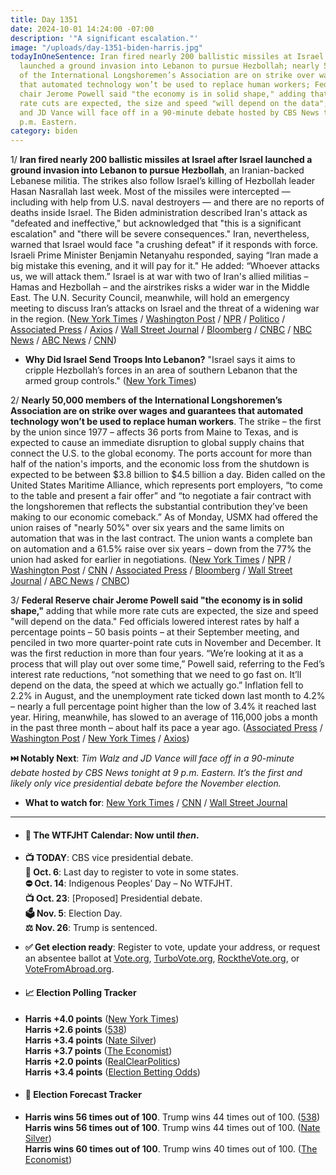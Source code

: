 ```yaml
---
title: Day 1351
date: 2024-10-01 14:24:00 -07:00
description: '"A significant escalation."'
image: "/uploads/day-1351-biden-harris.jpg"
todayInOneSentence: Iran fired nearly 200 ballistic missiles at Israel after Israel
  launched a ground invasion into Lebanon to pursue Hezbollah; nearly 50,000 members
  of the International Longshoremen’s Association are on strike over wages and guarantees
  that automated technology won’t be used to replace human workers; Federal Reserve
  chair Jerome Powell said "the economy is in solid shape," adding that while more
  rate cuts are expected, the size and speed "will depend on the data"; and Tim Walz
  and JD Vance will face off in a 90-minute debate hosted by CBS News tonight at 9
  p.m. Eastern.
category: biden
---
```


1/ **Iran fired nearly 200 ballistic missiles at Israel after Israel launched a ground invasion into Lebanon to pursue Hezbollah**, an Iranian-backed Lebanese militia. The strikes also follow Israel’s killing of Hezbollah leader Hasan Nasrallah last week. Most of the missiles were intercepted — including with help from U.S. naval destroyers — and there are no reports of deaths inside Israel. The Biden administration described Iran's attack as "defeated and ineffective," but acknowledged that "this is a significant escalation" and "there will be severe consequences." Iran, nevertheless, warned that Israel would face "a crushing defeat" if it responds with force. Israeli Prime Minister Benjamin Netanyahu responded, saying “Iran made a big mistake this evening, and it will pay for it." He added: “Whoever attacks us, we will attack them.” Israel is at war with two of Iran's allied militias – Hamas and Hezbollah – and the airstrikes risks a wider war in the Middle East. The U.N. Security Council, meanwhile, will hold an emergency meeting to discuss Iran’s attacks on Israel and the threat of a widening war in the region. ([New York Times](https://www.nytimes.com/live/2024/10/01/world/israel-lebanon-hezbollah) / [Washington Post](https://www.washingtonpost.com/world/2024/10/01/israel-lebanon-hezbollah-hamas-war-news-gaza/) / [NPR](https://www.npr.org/2024/10/01/g-s1-25707/iran-israel-hezbollah-lebanon-attack) / [Politico](https://www.politico.eu/article/israel-hezbollah-war-retaliation-iran-missile-attack-air-defenses-united-states/) / [Associated Press](https://apnews.com/live/israel-lebanon-ground-operation-updates) / [Axios](https://www.axios.com/2024/10/01/iran-missile-attack-israel) / [Wall Street Journal](https://www.wsj.com/livecoverage/israel-iran-hezbollah-conflict) / [Bloomberg](https://www.bloomberg.com/news/articles/2024-10-01/israel-says-iran-has-launched-missiles-in-direct-attack) / [CNBC](https://www.cnbc.com/2024/10/01/iran-readying-imminent-ballistic-missile-attack-against-israel-us-official-tells-nbc-news.html) / [NBC News](https://www.nbcnews.com/news/world/live-blog/israel-hezbollah-live-updates-idf-ground-operation-lebanon-rcna173389) / [ABC News](https://abcnews.go.com/US/live-updates/israel-gaza-lebanon-updates-idf-confirms-new-attacks/) / [CNN](https://www.cnn.com/world/live-news/israel-lebanon-war-hezbollah-10-1-24-intl-hnk/index.html))

* **Why Did Israel Send Troops Into Lebanon?** "Israel says it aims to cripple Hezbollah’s forces in an area of southern Lebanon that the armed group controls." ([New York Times](https://www.nytimes.com/2024/10/01/world/middleeast/why-israel-lebanon-invasion.html))

2/ **Nearly 50,000 members of the International Longshoremen’s Association are on strike over wages and guarantees that automated technology won’t be used to replace human workers**. The strike – the first by the union since 1977 – affects 36 ports from Maine to Texas, and is expected to cause an immediate disruption to global supply chains that connect the U.S. to the global economy. The ports account for more than half of the nation's imports, and the economic loss from the shutdown is expected to be between $3.8 billion to $4.5 billion a day. Biden called on the United States Maritime Alliance, which represents port employers, “to come to the table and present a fair offer” and “to negotiate a fair contract with the longshoremen that reflects the substantial contribution they’ve been making to our economic comeback.” As of Monday, USMX had offered the union raises of "nearly 50%" over six years and the same limits on automation that was in the last contract. The union wants a complete ban on automation and a 61.5% raise over six years – down from the 77% the union had asked for earlier in negotiations. ([New York Times](https://www.nytimes.com/2024/10/01/business/economy/port-strike.html) / [NPR](https://www.npr.org/2024/10/01/nx-s1-5133391/dockworkers-strike-east-gulf-coast-ports-shipping) / [Washington Post](https://www.washingtonpost.com/business/2024/10/01/port-strike-shutdown-east-coast-dockworkers-union/) / [CNN](https://www.cnn.com/business/live-news/port-strike-ila-10-01-24/index.html) / [Associated Press](https://apnews.com/article/port-strike-ila-dockworkers-begins-e5468e760f46a64e4322d1702beb1f72) / [Bloomberg](https://www.bloomberg.com/news/articles/2024-10-01/us-dockworkers-strike-set-to-go-ahead-after-no-deal-announced-m1pwyo3k) / [Wall Street Journal](https://www.wsj.com/articles/dockworkers-launch-strike-at-ports-from-maine-to-texas-dbbeec39) / [ABC News](https://abcnews.go.com/Business/imminent-dockworkers-strike-raise-holiday-prices-experts/story?id=114346872) / [CNBC](https://www.cnbc.com/2024/10/01/what-a-lengthy-us-port-strike-could-mean-for-global-supply-chains.html))

3/ **Federal Reserve chair Jerome Powell said "the economy is in solid shape,"** adding that while more rate cuts are expected, the size and speed "will depend on the data." Fed officials lowered interest rates by half a percentage points – 50 basis points – at their September meeting, and penciled in two more quarter-point rate cuts in November and December. It was the first reduction in more than four years. “We’re looking at it as a process that will play out over some time,” Powell said, referring to the Fed’s interest rate reductions, “not something that we need to go fast on. It’ll depend on the data, the speed at which we actually go.” Inflation fell to 2.2% in August, and the unemployment rate ticked down last month to 4.2% – nearly a full percentage point higher than the low of 3.4% it reached last year. Hiring, meanwhile, has slowed to an average of 116,000 jobs a month in the past three month – about half its pace a year ago. ([Associated Press](https://apnews.com/article/powell-federal-reserve-interest-rate-cuts-c8eed8640d8bd5b7fcb2a47ec70960e6) / [Washington Post](https://www.washingtonpost.com/business/2024/09/30/powell-federal-reserve-interest-rate-cuts/83822e3c-7f56-11ef-90f2-d1fc6303655d_story.html) / [New York Times](https://www.nytimes.com/2024/09/30/business/economy/fed-chair-jerome-powell-interest-rate-cuts.html) / [Axios](https://www.axios.com/2024/09/30/powell-fed-lower-interest-rates-economy))

**⏭️ Notably Next**: *Tim Walz and JD Vance will face off in a 90-minute debate hosted by CBS News tonight at 9 p.m. Eastern. It’s the first and likely only vice presidential debate before the November election.*

* **What to watch for**: [New York Times](https://www.nytimes.com/2024/10/01/us/politics/vance-walz-debate-what-to-watch.html) / [CNN](https://www.cnn.com/2024/10/01/politics/what-to-watch-vp-debate/index.html) / [Wall Street Journal](https://www.wsj.com/politics/elections/walz-vance-vp-debate-what-to-know-7145fd20)

---

* #### 📅 The WTFJHT Calendar: Now until *then*.

* **📺 TODAY**: CBS vice presidential debate. \
  **📆 Oct. 6**: Last day to register to vote in some states. \
  **⛔️ Oct. 14**: Indigenous Peoples’ Day – No WTFJHT. \
  **📺 Oct. 23**: \[Proposed\] Presidential debate. \
  **🗳️ Nov. 5**: Election Day. \
  **⚖️ Nov. 26**: Trump is sentenced.

* **✅ Get election ready**: Register to vote, update your address, or request an absentee ballot at [Vote.org](https://www.vote.org/), [TurboVote.org](https://turbovote.org/), [RocktheVote.org](https://www.rockthevote.org/), or [VoteFromAbroad.org](https://www.votefromabroad.org/).

* #### 📈 Election Polling Tracker

* **Harris \+4.0 points** ([New York Times](https://www.nytimes.com/interactive/2024/us/elections/polls-president.html)) \
  **Harris \+2.6 points** ([538](https://projects.fivethirtyeight.com/polls/president-general/2024/national/)) \
  **Harris \+3.4 points** ([Nate Silver](https://www.natesilver.net/p/nate-silver-2024-president-election-polls-model)) \
  **Harris \+3.7 points** ([The Economist](https://www.economist.com/interactive/us-2024-election/trump-harris-polls)) \
  **Harris \+2.0 points** ([RealClearPolitics](https://www.realclearpolling.com/polls/president/general/2024/trump-vs-harris)) \
  **Harris \+3.4 points** ([Election Betting Odds](https://www.electionbettingodds.com/))

* #### 🔮 Election Forecast Tracker

* **Harris wins 56 times out of 100**. Trump wins 44 times out of 100. ([538](https://projects.fivethirtyeight.com/2024-election-forecast/)) \
  **Harris wins 56 times out of 100**. Trump wins 44 times out of 100. ([Nate Silver](https://www.natesilver.net/p/nate-silver-2024-president-election-polls-model)) \
  **Harris wins 60 times out of 100**. Trump wins 40 times out of 100. ([The Economist](https://www.economist.com/interactive/us-2024-election/prediction-model/president/))